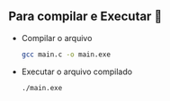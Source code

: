 ## Para compilar e Executar 🌟

- Compilar o arquivo

  ```bash
  gcc main.c -o main.exe
  ```
- Executar o arquivo compilado

  ```bash
  ./main.exe
  ```
